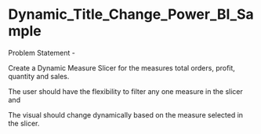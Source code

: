 # Dynamic_Title_Change_Power_BI_Sample

Problem Statement -

Create a Dynamic Measure Slicer for the measures total orders, profit, quantity and  sales. 

The user should have the flexibility to filter any one measure in the slicer and

The visual should change dynamically based on the measure selected in the slicer.
